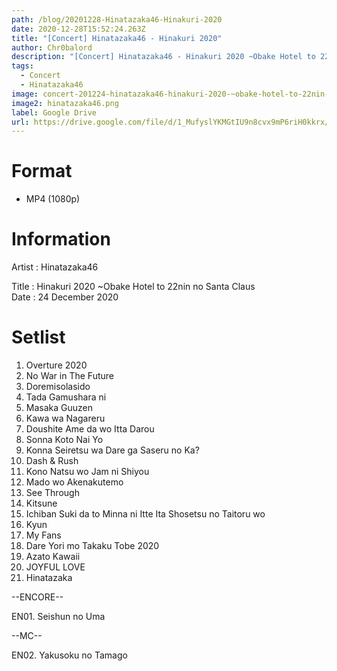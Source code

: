 ```yaml
---
path: /blog/20201228-Hinatazaka46-Hinakuri-2020
date: 2020-12-28T15:52:24.263Z
title: "[Concert] Hinatazaka46 - Hinakuri 2020"
author: Chr0balord
description: "[Concert] Hinatazaka46 - Hinakuri 2020 ~Obake Hotel to 22nin no Santa Claus~"
tags:
  - Concert
  - Hinatazaka46
image: concert-201224-hinatazaka46-hinakuri-2020-~obake-hotel-to-22nin-no-santa-claus~.mp4_thumbs_-2020.12.28_21.23.35-.jpg
image2: hinatazaka46.png
label: Google Drive
url: https://drive.google.com/file/d/1_MufyslYKMGtIU9n8cvx9mP6riH0kkrx/view?usp=sharing
---
```

# Format

* MP4 (1080p)

# Information

Artist : Hinatazaka46 <br>

Title : Hinakuri 2020 ~Obake Hotel to 22nin no Santa Claus <br>
Date : 24 December 2020

# Setlist

1. Overture 2020
2. No War in The Future
3. Doremisolasido
4. Tada Gamushara ni
5. Masaka Guuzen
6. Kawa wa Nagareru
7. Doushite Ame da wo Itta Darou
8. Sonna Koto Nai Yo
9. Konna Seiretsu wa Dare ga Saseru no Ka?
10. Dash & Rush
11. Kono Natsu wo Jam ni Shiyou
12. Mado wo Akenakutemo
13. See Through
14. Kitsune
15. Ichiban Suki da to Minna ni Itte Ita Shosetsu no Taitoru wo
16. Kyun
17. My Fans
18. Dare Yori mo Takaku Tobe 2020
19. Azato Kawaii
20. JOYFUL LOVE
21. Hinatazaka

\--ENCORE--

EN01. Seishun no Uma

\--MC--

EN02. Yakusoku no Tamago